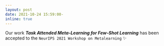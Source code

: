 ```yaml
---
layout: post
date: 2021-10-24 15:59:00-
inline: true
---
```


Our work <b><i>Task Attended Meta-Learning for Few-Shot Learning</i></b> has been accepted to the `NeurIPS 2021 Workshop on Metalearning` :sparkles: